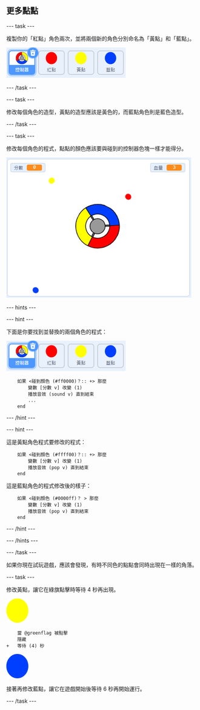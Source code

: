 ## 更多點點

--- task ---

複製你的「紅點」角色兩次，並將兩個新的角色分別命名為「黃點」和「藍點」。

![截圖](images/dots-more-dots.png)

--- /task ---

--- task ---

修改每個角色的造型，黃點的造型應該是黃色的，而藍點角色則是藍色造型。

--- /task ---

--- task ---

修改每個角色的程式，點點的顏色應該要與碰到的控制器色塊一樣才能得分。

![截圖](images/dots-all-test.png)

--- hints ---


--- hint ---

下面是你要找到並替換的兩個角色的程式：

![截圖](images/dots-more-dots.png)

```blocks3
    如果 <碰到顏色 (#ff0000)？:: +> 那麼
        變數 [分數 v] 改變 (1)
        播放音效 (sound v) 直到結束
        ...
    end
```

--- /hint ---

--- hint ---

這是黃點角色程式要修改的程式：

```blocks3
    如果 <碰到顏色 (#ffff00)？:: +> 那麼
        變數 [分數 v] 改變 (1)
        播放音效 (pop v) 直到結束
    end
```

這是藍點角色的程式修改後的樣子：

```blocks3
    如果 <碰到顏色 (#0000ff)？ > 那麼
        變數 [分數 v] 改變 (1)
        播放音效 (pop v) 直到結束
    end
```

--- /hint ---

--- /hints ---

--- /task ---

如果你現在試玩遊戲，應該會發現，有時不同色的點點會同時出現在一樣的角落。

--- task ---

修改黃點，讓它在綠旗點擊時等待 4 秒再出現。

![黃點](images/yellow-sprite.png)

```blocks3
    當 @greenflag 被點擊
    隱藏
+   等待 (4) 秒
```

![藍點](images/blue-sprite.png)

接著再修改藍點，讓它在遊戲開始後等待 6 秒再開始運行。

--- /task ---